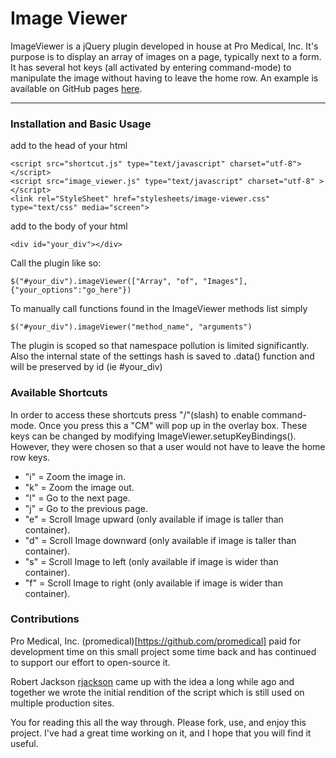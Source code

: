 # Image Viewer

ImageViewer is a jQuery plugin developed in house at Pro Medical, Inc. It's purpose is to display an array of images on a page, typically
next to a form.  It has several hot keys (all activated by entering command-mode) to manipulate the image without having to leave the home 
row.  An example is available on GitHub pages [here](http://rondale-sc.github.com/image_viewer/).  

---
### Installation and Basic Usage ###

add to the head of your html
    
    <script src="shortcut.js" type="text/javascript" charset="utf-8"></script>
    <script src="image_viewer.js" type="text/javascript" charset="utf-8" ></script>
    <link rel="StyleSheet" href="stylesheets/image-viewer.css" type="text/css" media="screen">


add to the body of your html
    
    <div id="your_div"></div>


Call the plugin like so: 

    $("#your_div").imageViewer(["Array", "of", "Images"], {"your_options":"go_here"})
       
To manually call functions found in the ImageViewer methods list simply 

    $("#your_div").imageViewer("method_name", "arguments")
    
The plugin is scoped so that namespace pollution is limited significantly.  Also the internal state of the settings hash is saved to 
.data() function and will be preserved by id (ie #your_div)

### Available Shortcuts ###

In order to access these shortcuts press "/"(slash) to enable command-mode. Once you press this a "CM" will pop up in the overlay box.
These keys can be changed by modifying ImageViewer.setupKeyBindings().  However, they were chosen so that a user would not have to leave
the home row keys.


* "i" = Zoom the image in.
* "k" = Zoom the image out.
* "l" = Go to the next page.
* "j" = Go to the previous page.
* "e" = Scroll Image upward (only available if image is taller than container).
* "d" = Scroll Image downward (only available if image is taller than container).
* "s" = Scroll Image to left (only available if image is wider than container).
* "f" = Scroll Image to right (only available if image is wider than container).
 
### Contributions ###

Pro Medical, Inc. (promedical)[https://github.com/promedical] paid for development time on this small project some time back and has continued 
to support our effort to open-source it.

Robert Jackson [rjackson](https://github.com/rjackson) came up with the idea  a long while ago and 
together we wrote the initial rendition of the script which is still used on multiple production sites. 

You for reading this all the way through.  Please fork, use, and enjoy this project.  I've had a great time working on it, and I hope that
you will find it useful.